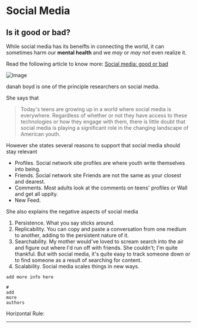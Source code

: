 # Social Media
## Is it good or bad?

While social media has its beneifts in connecting the world, it can sometimes harm our **mental health** and we *may* or *may not* even realize it.

Read the following article to know more: [Social media: good or bad](https://www.lifespan.org/lifespan-living/social-media-good-bad-and-ugly#:~:text=%E2%80%9CFriends%E2%80%9D%20on%20social%20media%20may,Social%20Media%20is%20addicting.)

![Image](https://cs.brown.edu/media/filer_public/b0/7c/b07c9214-74e9-4cc6-ae34-70ba5871b876/danah.jpg)

danah boyd is one of the principle researchers on social media.


She says that 
> Today's teens are growing up in a world where social media is everywhere. Regardless of whether or not they have access to these technologies or how they engage with them, there is little doubt that social media is playing a significant role in the changing landscape of American youth.

However she states several reasons to support that social media should stay relevant
* Profiles. Social network site profiles are where youth write themselves into being.
* Friends. Social network site Friends are not the same as your closest and dearest.
* Comments. Most adults look at the comments on teens' profiles or Wall and get all uppity.
* New Feed. 

She also explains the negative aspects of social media
1. Persistence. What you say sticks around. 
2. Replicability. You can copy and paste a conversation from one medium to another, adding to the persistent nature of it.
3. Searchability. My mother would've loved to scream search into the air and figure out where I'd run off with friends. She couldn't; I'm quite thankful. But with social media, it's quite easy to track someone down or to find someone as a result of searching for content.
4. Scalability. Social media scales things in new ways.

`add more info here`

```
#
add 
more
authors
```

Horizontal Rule:
_ _ _

